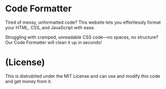 # Code Formatter

Tired of messy, unformatted code? This website lets you effortlessly format your HTML, CSS, and JavaScript with ease.

Struggling with cramped, unreadable CSS code—no spaces, no structure? Our Code Formatter will clean it up in seconds!

# (License)
This is distrubited under the MIT License and can use and modify this code and get money from it. 
